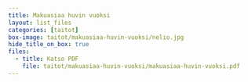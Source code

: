 ```yaml
---
title: Makuasiaa huvin vuoksi
layout: list_files
categories: [taitot]
box-image: taitot/makuasiaa-huvin-vuoksi/nelio.jpg
hide_title_on_box: true
files:
  - title: Katso PDF
    file: taitot/makuasiaa-huvin-vuoksi/makuasiaa-huvin-vuoksi.pdf
---
```

